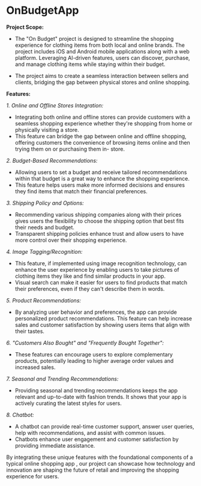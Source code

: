 # OnBudgetApp

 **Project Scope:**

   - The "On Budget" project is designed to streamline the shopping experience for clothing items from both local and online brands. The project includes iOS and Android mobile 
   applications along with a web platform. Leveraging AI-driven features, users can discover, 
   purchase, and manage clothing items while staying within their budget.
 
  - The project aims to create a seamless interaction between sellers and clients, bridging the gap between physical stores and online shopping.

**Features:**

 *1. Online and Offline Stores Integration:*
   - Integrating both online and offline stores can provide customers with a seamless shopping experience whether they're shopping from home or physically visiting a store.
   - This feature can bridge the gap between online and offline shopping, offering customers the convenience of browsing items online and then trying them on or purchasing them in- 
     store.

 *2. Budget-Based Recommendations:*
   - Allowing users to set a budget and receive tailored recommendations within that budget is a great way to enhance the shopping experience.
   - This feature helps users make more informed decisions and ensures they find items that match their financial preferences.

 *3. Shipping Policy and Options:*
   - Recommending various shipping companies along with their prices gives users the flexibility to choose the shipping option that best fits their needs and budget.
   - Transparent shipping policies enhance trust and allow users to have more control over their shopping experience.

 *4. Image Tagging/Recognition:*
   - This feature, if implemented using image recognition technology, can enhance the user experience by enabling users to take pictures of clothing items they like and find 
     similar products in your app.
   - Visual search can make it easier for users to find products that match their preferences, even if they can't describe them in words.

 *5. Product Recommendations:*
   - By analyzing user behavior and preferences, the app can provide personalized product recommendations. This feature can help increase sales and customer satisfaction by showing users items that align with their tastes.

 *6. "Customers Also Bought" and "Frequently Bought Together":*
   - These features can encourage users to explore complementary products, potentially leading to higher average order values and increased sales.

 *7. Seasonal and Trending Recommendations:*
   - Providing seasonal and trending recommendations keeps the app relevant and up-to-date with fashion trends. It shows that your app is actively curating the latest styles for users.

 *8. Chatbot:*
   - A chatbot can provide real-time customer support, answer user queries, help with recommendations, and assist with common issues.
   - Chatbots enhance user engagement and customer satisfaction by providing immediate assistance.

By integrating these unique features with the foundational components of a typical online shopping app , our project can showcase how technology and innovation are shaping the future of retail and improving the shopping experience for users.
